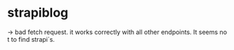 # strapiblog

-> bad fetch request.
it works correctly with all other endpoints. It seems no t to find strapi´s.
